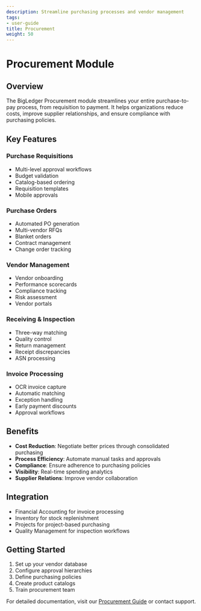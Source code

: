 ```yaml
---
description: Streamline purchasing processes and vendor management
tags:
- user-guide
title: Procurement
weight: 50
---
```


# Procurement Module

## Overview

The BigLedger Procurement module streamlines your entire purchase-to-pay process, from requisition to payment. It helps organizations reduce costs, improve supplier relationships, and ensure compliance with purchasing policies.

## Key Features

### Purchase Requisitions
- Multi-level approval workflows
- Budget validation
- Catalog-based ordering
- Requisition templates
- Mobile approvals

### Purchase Orders
- Automated PO generation
- Multi-vendor RFQs
- Blanket orders
- Contract management
- Change order tracking

### Vendor Management
- Vendor onboarding
- Performance scorecards
- Compliance tracking
- Risk assessment
- Vendor portals

### Receiving & Inspection
- Three-way matching
- Quality control
- Return management
- Receipt discrepancies
- ASN processing

### Invoice Processing
- OCR invoice capture
- Automatic matching
- Exception handling
- Early payment discounts
- Approval workflows

## Benefits

- **Cost Reduction**: Negotiate better prices through consolidated purchasing
- **Process Efficiency**: Automate manual tasks and approvals
- **Compliance**: Ensure adherence to purchasing policies
- **Visibility**: Real-time spending analytics
- **Supplier Relations**: Improve vendor collaboration

## Integration

- Financial Accounting for invoice processing
- Inventory for stock replenishment
- Projects for project-based purchasing
- Quality Management for inspection workflows

## Getting Started

1. Set up your vendor database
2. Configure approval hierarchies
3. Define purchasing policies
4. Create product catalogs
5. Train procurement team

For detailed documentation, visit our [Procurement Guide](/modules/procurement/) or contact support.